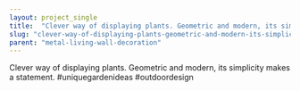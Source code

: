```yaml
---
layout: project_single
title:  "Clever way of displaying plants. Geometric and modern, its simplicity makes a statement. #uniquegardenideas #outdoordesign"
slug: "clever-way-of-displaying-plants-geometric-and-modern-its-simplicity-makes-a-statement-uniquegardenideas-outdoordesign"
parent: "metal-living-wall-decoration"
---
```

Clever way of displaying plants. Geometric and modern, its simplicity makes a statement. #uniquegardenideas #outdoordesign